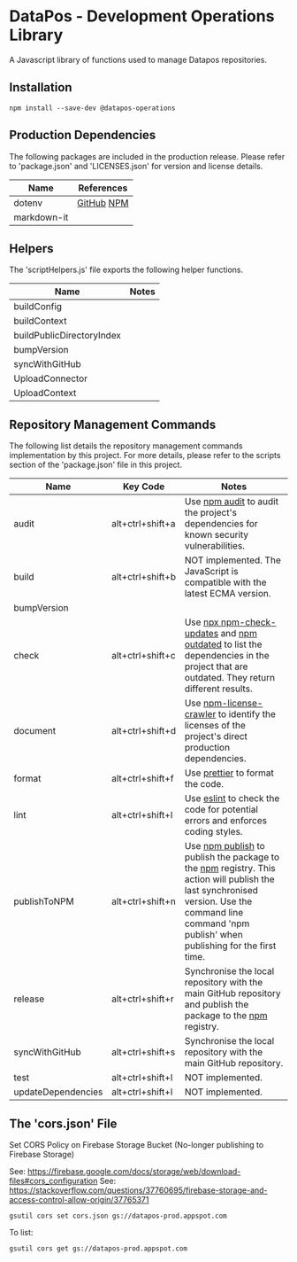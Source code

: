 # DataPos - Development Operations Library

A Javascript library of functions used to manage Datapos repositories.

## Installation

```
npm install --save-dev @datapos-operations
```

## Production Dependencies

The following packages are included in the production release. Please refer to 'package.json' and 'LICENSES.json' for version and license details.

| Name        | References                                                                               |
| ----------- | ---------------------------------------------------------------------------------------- |
| dotenv      | [GitHub](https://github.com/motdotla/dotenv) [NPM](https://www.npmjs.com/package/dotenv) |
| markdown-it |                                                                                          |

## Helpers

The 'scriptHelpers.js' file exports the following helper functions.

| Name                      | Notes |
| ------------------------- | ----- |
| buildConfig               |       |
| buildContext              |       |
| buildPublicDirectoryIndex |       |
| bumpVersion               |       |
| syncWithGitHub            |       |
| UploadConnector           |       |
| UploadContext             |       |

## Repository Management Commands

The following list details the repository management commands implementation by this project. For more details, please refer to the scripts section of the 'package.json' file in this project.

| Name               | Key Code         | Notes                                                                                                                                                                                                                                                                              |
| ------------------ | ---------------- | ---------------------------------------------------------------------------------------------------------------------------------------------------------------------------------------------------------------------------------------------------------------------------------- |
| audit              | alt+ctrl+shift+a | Use [npm audit](https://docs.npmjs.com/cli/v8/commands/npm-audit) to audit the project's dependencies for known security vulnerabilities.                                                                                                                                          |
| build              | alt+ctrl+shift+b | NOT implemented. The JavaScript is compatible with the latest ECMA version.                                                                                                                                                                                                        |
| bumpVersion        |                  |                                                                                                                                                                                                                                                                                    |
| check              | alt+ctrl+shift+c | Use [npx npm-check-updates](https://github.com/raineorshine/npm-check-updates) and [npm outdated](https://docs.npmjs.com/cli/v8/commands/npm-audit) to list the dependencies in the project that are outdated. They return different results.                                      |
| document           | alt+ctrl+shift+d | Use [npm-license-crawler](https://www.npmjs.com/package/npm-license-crawler) to identify the licenses of the project's direct production dependencies.                                                                                                                             |
| format             | alt+ctrl+shift+f | Use [prettier](https://prettier.io/) to format the code.                                                                                                                                                                                                                           |
| lint               | alt+ctrl+shift+l | Use [eslint](https://eslint.org/) to check the code for potential errors and enforces coding styles.                                                                                                                                                                               |
| publishToNPM       | alt+ctrl+shift+n | Use [npm publish](https://docs.npmjs.com/cli/v8/commands/npm-publish) to publish the package to the [npm](https://www.npmjs.com/) registry. This action will publish the last synchronised version. Use the command line command 'npm publish' when publishing for the first time. |
| release            | alt+ctrl+shift+r | Synchronise the local repository with the main GitHub repository and publish the package to the [npm](https://www.npmjs.com/) registry.                                                                                                                                            |
| syncWithGitHub     | alt+ctrl+shift+s | Synchronise the local repository with the main GitHub repository.                                                                                                                                                                                                                  |
| test               | alt+ctrl+shift+l | NOT implemented.                                                                                                                                                                                                                                                                   |
| updateDependencies | alt+ctrl+shift+l | NOT implemented.                                                                                                                                                                                                                                                                   |

## The 'cors.json' File

Set CORS Policy on Firebase Storage Bucket (No-longer publishing to Firebase Storage)

See: https://firebase.google.com/docs/storage/web/download-files#cors_configuration
See: https://stackoverflow.com/questions/37760695/firebase-storage-and-access-control-allow-origin/37765371

```
gsutil cors set cors.json gs://datapos-prod.appspot.com
```

To list:

```
gsutil cors get gs://datapos-prod.appspot.com
```
